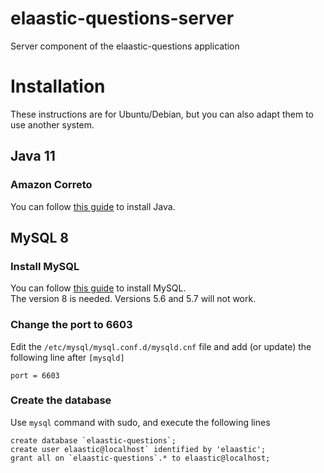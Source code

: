 # elaastic-questions-server
Server component of the elaastic-questions application

# Installation
These instructions are for Ubuntu/Debian, but you can also adapt them to use another system.

## Java 11
### Amazon Correto
You can follow [this guide](https://docs.aws.amazon.com/corretto/latest/corretto-11-ug/generic-linux-install.html) to install Java.


## MySQL 8
### Install MySQL
You can follow [this guide](https://dev.mysql.com/doc/mysql-apt-repo-quick-guide/en/#apt-repo-fresh-install) to install MySQL.  
The version 8 is needed. Versions 5.6 and 5.7 will not work.

### Change the port to 6603
Edit the `/etc/mysql/mysql.conf.d/mysqld.cnf` file and add (or update) the following line after `[mysqld]`
```
port = 6603
```

### Create the database
Use `mysql` command with sudo, and execute the following lines
```MySQL
create database `elaastic-questions`; 
create user elaastic@localhost` identified by 'elaastic';
grant all on `elaastic-questions`.* to elaastic@localhost;
```
